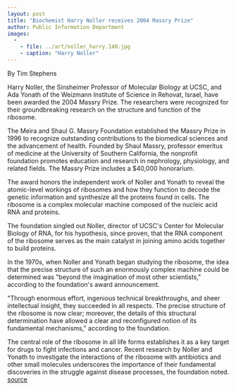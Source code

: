```yaml
---
layout: post
title: "Biochemist Harry Noller receives 2004 Massry Prize"
author: Public Information Department
images:
  -
    - file: ../art/noller_harry.140.jpg
    - caption: "Harry Noller"
---
```


By Tim Stephens

Harry Noller, the Sinsheimer Professor of Molecular Biology at UCSC, and Ada Yonath of the Weizmann Institute of Science in Rehovat, Israel, have been awarded the 2004 Massry Prize. The researchers were recognized for their groundbreaking research on the structure and function of the ribosome.

The Meira and Shaul G. Massry Foundation established the Massry Prize in 1996 to recognize outstanding contributions to the biomedical sciences and the advancement of health. Founded by Shaul Massry, professor emeritus of medicine at the University of Southern California, the nonprofit foundation promotes education and research in nephrology, physiology, and related fields. The Massry Prize includes a $40,000 honorarium.

The award honors the independent work of Noller and Yonath to reveal the atomic-level workings of ribosomes and how they function to decode the genetic information and synthesize all the proteins found in cells. The ribosome is a complex molecular machine composed of the nucleic acid RNA and proteins.

The foundation singled out Noller, director of UCSC's Center for Molecular Biology of RNA, for his hypothesis, since proven, that the RNA component of the ribosome serves as the main catalyst in joining amino acids together to build proteins.

In the 1970s, when Noller and Yonath began studying the ribosome, the idea that the precise structure of such an enormously complex machine could be determined was "beyond the imagination of most other scientists," according to the foundation's award announcement.

"Through enormous effort, ingenious technical breakthroughs, and sheer intellectual insight, they succeeded in all respects. The precise structure of the ribosome is now clear; moreover, the details of this structural determination have allowed a clear and reconfigured notion of its fundamental mechanisms," according to the foundation.

The central role of the ribosome in all life forms establishes it as a key target for drugs to fight infections and cancer. Recent research by Noller and Yonath to investigate the interactions of the ribosome with antibiotics and other small molecules underscores the importance of their fundamental discoveries in the struggle against disease processes, the foundation noted.
[source](http://www1.ucsc.edu/currents/04-05/11-29/awards-noller.asp "Permalink to awards-noller")
